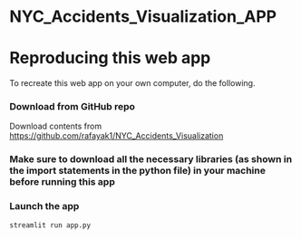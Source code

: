 # NYC_Accidents_Visualization_APP

# Reproducing this web app
To recreate this web app on your own computer, do the following.

###  Download from GitHub repo

Download contents from https://github.com/rafayak1/NYC_Accidents_Visualization

### Make sure to download all the necessary libraries (as shown in the import statements in the python file) in your machine before running this app

###  Launch the app

```
streamlit run app.py
```
